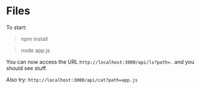 # Files #

To start:
> npm install

> node app.js

You can now access the URL `http://localhost:3000/api/ls?path=.` and you should see stuff.

Also try:
`http://localhost:3000/api/cat?path=app.js`